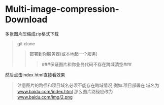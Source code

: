# Multi-image-compression-Download
多张图片压缩成zip格式下载

>git clone
>>部署到你服务器(或本地起一个服务)
>>>###保证图片和你业务代码不存在跨域清空###

然后点击index.html直接看效果



>注意图片的路径和项目域名必须不能存在跨域情况
>例如:项目部署在 域名为 www.baidu.com/index.html
>那么图片路径应改为 www.baidu.com/img/2.png
